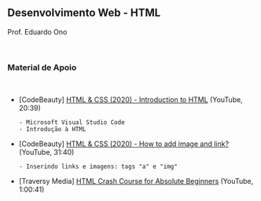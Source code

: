 ## Desenvolvimento Web - HTML

Prof. Eduardo Ono

<br>

### Material de Apoio
<br>

* [CodeBeauty] [HTML & CSS (2020) - Introduction to HTML](https://www.youtube.com/watch?v=3UxQ_LLzR-8&list=PL43pGnjiVwgR0KvKTXdJDrCpzUYkFQqDo) (YouTube, 20:39)

    ```
    - Microsoft Visual Studio Code
    - Introdução à HTML
    ```

* [CodeBeauty] [HTML & CSS (2020) - How to add image and link?](https://www.youtube.com/watch?v=l0ft6Pr23Z8&list=PL43pGnjiVwgR0KvKTXdJDrCpzUYkFQqDo) (YouTube, 31:40)

    ```
    - Inserindo links e imagens: tags "a" e "img" 
    ```

* [Traversy Media] [HTML Crash Course for Absolute Beginners](https://youtu.be/UB1O30fR-EE) (YouTube, 1:00:41)
